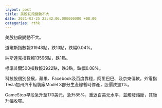 ```yaml
---
layout: post
title: 美股初段變動不大
date: 2021-02-25 22:42:06.000000000 +08:00
categories: rthk
---
```


美股初段變動不大。

道瓊斯指數報31948點，跌13點，跌幅0.04%。

納斯達克指數報13596點，跌1點。

標準普爾500指數報3922點，跌3點，跌幅0.08%。

科技股個別發展，蘋果、Facebook及百度靠穩，阿里巴巴、及京東偏軟。外電指Tesla加州汽車組裝廠Model 3部分生產線暫時停產，股價跌逾1%。

GameStop早段急升至170美元，急升85%，重返百美元水平，並觸發熔斷，其後升幅收窄。

